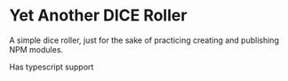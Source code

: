 # Yet Another DICE Roller

A simple dice roller, just for the sake of practicing creating and publishing NPM modules.

Has typescript support